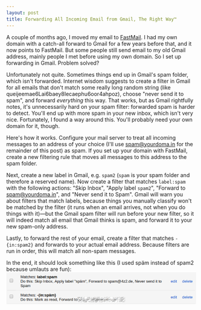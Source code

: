```yaml
---
layout: post
title: Forwarding All Incoming Email from Gmail, The Right Way™
---
```


A couple of months ago, I moved my email to [FastMail](https://fastmail.com). I had my own domain with a catch-all forward to Gmail for a few years before that, and it now points to FastMail. But some people still send email to my old Gmail address, mainly people I met before using my own domain. So I set up forwarding in Gmail. Problem solved?

Unfortunately not quite. Sometimes things end up in Gmail's spam folder, which isn't forwarded. Internet wisdom suggests to create a filter in Gmail for all emails that don't match some really long random string (like queijeemae6Lai6baey8Iecaephu6oor4ahpoz), choose "never send it to spam", and forward *everything* this way. That works, but as Gmail rightfully notes, it's unnecessarily hard on your spam filter: forwarded spam is harder to detect. You'll end up with more spam in your new inbox, which isn't very nice. Fortunately, I found a way around this. You'll probably need your own domain for it, though.

Here's how it works. Configure your mail server to treat all incoming messages to an address of your choice (I'll use spam@yourdoma.in for the remainder of this post) as spam. If you set up your domain with FastMail, create a new filtering rule that moves all messages to this address to the spam folder.

Next, create a new label in Gmail, e.g. `spam2` (`spam` is your spam folder and therefore a reserved name). Now create a filter that matches `label:spam` with the following actions: "Skip Inbox", "Apply label `spam2`", "Forward to spam@yourdoma.in", and "Never send it to Spam". Gmail will warn you about filters that match labels, because things you manually classify won't be matched by the filter (it runs when an email arrives, not when you do things with it)—but the Gmail spam filter will run before your new filter, so it will indeed match all email that Gmail thinks is spam, and forward it to your new spam-only address.

Lastly, to forward the rest of your email, create a filter that matches `-{in:spam2}` and forwards to your actual email address. Because filters are run in order, this will match all non-spam messages.

In the end, it should look something like this (I used späm instead of spam2 because umlauts are fun): ![screenshot of filters](/images/gmail_filters_forwarding.png)
